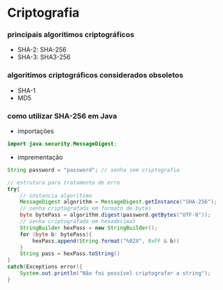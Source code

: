 # Criptografia


### principais algoritimos criptográficos
- SHA-2: SHA-256
- SHA-3: SHA3-256

### algoritimos criptográficos considerados obsoletos
- SHA-1
- MD5

### como utilizar SHA-256 em Java
- importações
```java
import java.security.MessageDigest;
```

- imprementação
```java
String password = "password"; // senha sem criptografia

// estrutura para tratamento de erro
try{
    // instancia algoritimo 
    MessageDigest algorithm = MessageDigest.getInstance("SHA-256");
    // senha criptografada em formato de bytes
    byte bytePass = algorithm.digest(password.getBytes("UTF-8"));
    // senha criptografada em hexadecimal
    StringBuilder hexPass = new StringBuilder();
    for (byte b: bytePass){
        hexPass.append(String.format("%02X", 0xFF & b))
    }
    String pass = hexPass.toString()
}
catch(Exceptions error){
    System.out.println("Não foi possível criptografar a string");
}
```